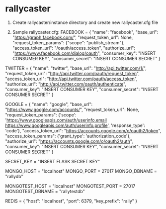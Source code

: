 rallycaster
===========

1. Create rallycaster/instance directory and create new rallycaster.cfg file

2. Sample rallycaster.cfg:
FACEBOOK = {
    "name": "facebook",
    "base_url": "https://graph.facebook.com/",
    "request_token_url": None,
    "request_token_params": {"scope": "publish_stream"},
    "access_token_url": "/oauth/access_token",
    "authorize_url": "https://www.facebook.com/dialog/oauth",
    "consumer_key": "INSERT CONSUMER KEY",
    "consumer_secret": "INSERT CONSUMER SECRET"
}

TWITTER = {
    "name": "twitter",
    "base_url": "http://api.twitter.com/1/",
    "request_token_url": "http://api.twitter.com/oauth/request_token",
    "access_token_url": "http://api.twitter.com/oauth/access_token",
    "authorize_url": "http://api.twitter.com/oauth/authenticate",
    "consumer_key": "INSERT CONSUMER KEY",
    "consumer_secret": "INSERT CONSUMER SECRET"
}

GOOGLE = {
    "name": "google",
    "base_url": "https://www.google.com/accounts/",
    "request_token_url": None,
    "request_token_params": {'scope': 'https://www.googleapis.com/auth/userinfo.email \
                                       https://www.googleapis.com/auth/userinfo.profile',
                             'response_type': 'code'},
    "access_token_url": "https://accounts.google.com/o/oauth2/token",
    "access_token_params": {'grant_type': 'authorization_code'},
    "authorize_url": "https://accounts.google.com/o/oauth2/auth",
    "consumer_key": "INSERT CONSUMER KEY",
    "consumer_secret": "INSERT CONSUMER SECRET"
}

SECRET_KEY = "INSERT FLASK SECRET KEY"

MONGO_HOST = "localhost"
MONGO_PORT = 27017
MONGO_DBNAME = "rallydb"

MONGOTEST_HOST = "localhost"
MONGOTEST_PORT = 27017
MONGOTEST_DBNAME = "rallytestdb"

REDIS = {
    "host": "localhost",
    "port": 6379,
    "key_prefix": "rally"
}
